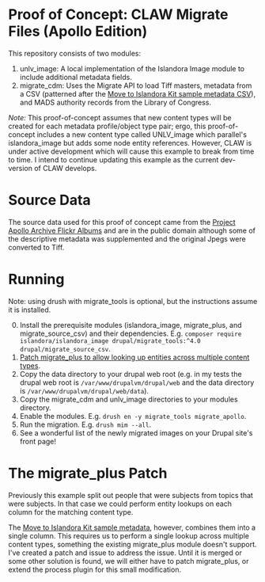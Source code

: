 # Proof of Concept: CLAW Migrate Files (Apollo Edition)

This repository consists of two modules:

1. unlv_image: A local implementation of the Islandora Image module to include additional metadata fields.
2. migrate_cdm: Uses the Migrate API to load Tiff masters, metadata from a CSV (patterned after the [Move to Islandora Kit sample metadata CSV](https://github.com/MarcusBarnes/mik/blob/master/tests/assets/csv/sample_metadata.csv)), and MADS authority records from the Library of Congress.

*Note:* This proof-of-concept assumes that new content types will be created for each metadata profile/object type pair; ergo, this proof-of-concept includes a new content type called UNLV_image which parallel's islandora_image but adds some node entity references. However, CLAW is under active development which will cause this example to break from time to time. I intend to continue updating this example as the current dev-version of CLAW develops.

# Source Data

The source data used for this proof of concept came from the [Project Apollo Archive Flickr Albums](https://www.flickr.com/photos/projectapolloarchive/albums) and are in the public domain although some of the descriptive metadata was supplemented and the original Jpegs were converted to Tiff.

# Running

Note: using drush with migrate_tools is optional, but the instructions assume it is installed.

0. Install the prerequisite modules (islandora_image, migrate_plus, and migrate_source_csv) and their dependencies. E.g. `composer require islandora/islandora_image drupal/migrate_tools:^4.0 drupal/migrate_source_csv`.
1. [Patch migrate_plus to allow looking up entities across multiple content types](https://www.drupal.org/project/migrate_plus/issues/2960251).
2. Copy the data directory to your drupal web root (e.g. in my tests the drupal web root is `/var/www/drupalvm/drupal/web` and the data directory is `/var/www/drupalvm/drupal/web/data`).
3. Copy the migrate_cdm and unlv_image directories to your modules directory.
4. Enable the modules. E.g. `drush en -y migrate_tools migrate_apollo`.
5. Run the migration. E.g. `drush mim --all`.
6. See a wonderful list of the newly migrated images on your Drupal site's front page!

# The migrate_plus Patch

Previously this example split out people that were subjects from topics that
were subjects. In that case we could perform entity lookups on each column for
the matching content type.

The [Move to Islandora Kit sample metadata](https://github.com/MarcusBarnes/mik/blob/master/tests/assets/csv/sample_metadata.csv),
however, combines them into a single column. This requires us to perform a
single lookup across multiple content types, something the existing migrate_plus
module doesn't support. I've created a patch and issue to address the issue.
Until it is merged or some other solution is found, we will either have to
patch migrate_plus, or extend the process plugin for this small modification.
